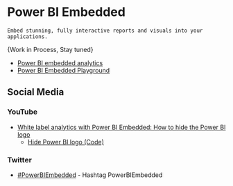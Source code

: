 # Power BI Embedded

```
Embed stunning, fully interactive reports and visuals into your applications.
```

{Work in Process, Stay tuned}

* [Power BI embedded analytics](https://powerbi.microsoft.com/en-us/power-bi-embedded/)
* [Power BI Embedded Playground](https://microsoft.github.io/PowerBI-JavaScript/demo/v2-demo/index.html)

## Social Media
### YouTube
* [White label analytics with Power BI Embedded: How to hide the Power BI logo](https://www.youtube.com/watch?v=YhjtunTmnbw)
  * [Hide Power BI logo (Code)](https://github.com/amit-shuster/PowerBI-Developer-Videos/blob/master/Hide%20Power%20BI%20logo/EmbedReport.cshtml)

### Twitter
* [#PowerBIEmbedded](https://twitter.com/search?q=%23PowerBIEmbedded&src=typed_query) - Hashtag PowerBIEmbedded
